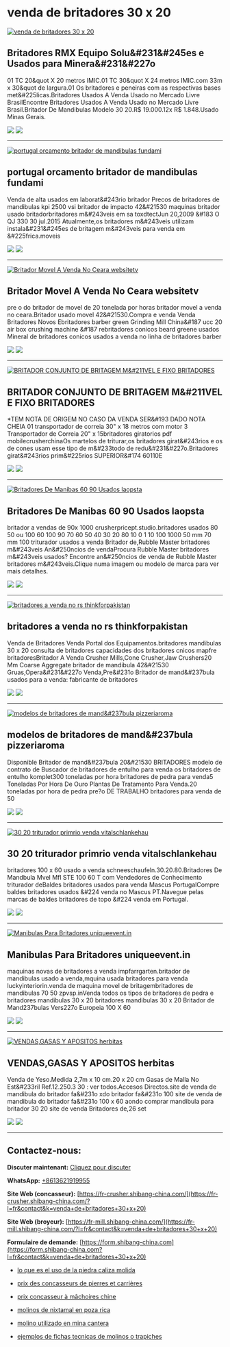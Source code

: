 # venda de britadores 30 x 20

<a href="https://swt.shibang-china.com/?l=fr&img&k=venda+de+britadores+30+x+20" target="_blank">![venda de britadores 30 x 20](http://static.shibang-china.com/all-800x300/447.jpg)</a>

## Britadores RMX Equipo Solu&#231&#245es e Usados para Minera&#231&#227o
01 TC 20&quot X 20 metros IMIC.01 TC 30&quot X 24 metros IMIC.com 33m x 30&quot de largura.01 Os britadores e peneiras com as respectivas bases met&#225licas.Britadores Usados A Venda Usado no Mercado Livre BrasilEncontre Britadores Usados A Venda Usado no Mercado Livre Brasil.Britador De Mandibulas Modelo 30 20.R$ 19.000.12x R$ 1.848.Usado Minas Gerais.


<a href="https://whatsapp.shibangsoft.com/WhatsApp.php" target="_blank" title="WhatsApp">![](http://static.shibang-china.com/icon/whatsapp.png)</a> <a href="https://swt.shibang-china.com/?l=fr&icon&k=venda+de+britadores+30+x+20" target="_blank">![](http://static.shibang-china.com/icon/chat-fr.png)</a>

---

<a href="https://swt.shibang-china.com/?l=fr&img&k=venda+de+britadores+30+x+20" target="_blank">![portugal orcamento britador de mandibulas fundami](http://static.shibang-china.com/all-800x300/46.jpg)</a>

## portugal orcamento britador de mandibulas fundami
Venda de alta usados em laborat&#243rio britador Precos de britadores de mandibulas kpi 2500 vsi britador de impacto 42&#21530 maquinas britador usado britadorbritadores m&#243veis em sa toxdtectJun 20,2009 &#183 O QJ 330 30 jul.2015 Atualmente,os britadores m&#243veis utilizam instala&#231&#245es de britagem m&#243veis para venda em &#225frica.moveis


<a href="https://whatsapp.shibangsoft.com/WhatsApp.php" target="_blank" title="WhatsApp">![](http://static.shibang-china.com/icon/whatsapp.png)</a> <a href="https://swt.shibang-china.com/?l=fr&icon&k=venda+de+britadores+30+x+20" target="_blank">![](http://static.shibang-china.com/icon/chat-fr.png)</a>

---

<a href="https://swt.shibang-china.com/?l=fr&img&k=venda+de+britadores+30+x+20" target="_blank">![Britador Movel A Venda No Ceara websitetv](http://static.shibang-china.com/all-800x300/237.jpg)</a>

## Britador Movel A Venda No Ceara websitetv
pre o do britador de movel de 20 tonelada por horas britador movel a venda no ceara.Britador usado movel 42&#21530.Compra e venda Venda Britadores Novos Ebritadores barber green Grinding Mill China&#187 ucc 20 air box crushing machine &#187 rebritadores conicos beard greene usados Mineral de britadores conicos usados a venda no linha de britadores barber


<a href="https://whatsapp.shibangsoft.com/WhatsApp.php" target="_blank" title="WhatsApp">![](http://static.shibang-china.com/icon/whatsapp.png)</a> <a href="https://swt.shibang-china.com/?l=fr&icon&k=venda+de+britadores+30+x+20" target="_blank">![](http://static.shibang-china.com/icon/chat-fr.png)</a>

---

<a href="https://swt.shibang-china.com/?l=fr&img&k=venda+de+britadores+30+x+20" target="_blank">![BRITADOR CONJUNTO DE BRITAGEM M&#211VEL E FIXO BRITADORES](http://static.shibang-china.com/all-800x300/1379.jpg)</a>

## BRITADOR CONJUNTO DE BRITAGEM M&#211VEL E FIXO BRITADORES
*TEM NOTA DE ORIGEM NO CASO DA VENDA SER&#193 DADO NOTA CHEIA 01 transportador de correia 30" x 18 metros com motor 3 Transportador de Correia 20" x 15britadores giratorios pdf mobilecrusherchinaOs martelos de triturar,os britadores girat&#243rios e os de cones usam esse tipo de m&#233todo de redu&#231&#227o.Britadores girat&#243rios prim&#225rios SUPERIOR&#174 60110E


<a href="https://whatsapp.shibangsoft.com/WhatsApp.php" target="_blank" title="WhatsApp">![](http://static.shibang-china.com/icon/whatsapp.png)</a> <a href="https://swt.shibang-china.com/?l=fr&icon&k=venda+de+britadores+30+x+20" target="_blank">![](http://static.shibang-china.com/icon/chat-fr.png)</a>

---

<a href="https://swt.shibang-china.com/?l=fr&img&k=venda+de+britadores+30+x+20" target="_blank">![Britadores De Manibas 60 90 Usados laopsta](http://static.shibang-china.com/all-800x300/1142.jpg)</a>

## Britadores De Manibas 60 90 Usados laopsta
britador a vendas de 90x 1000 crusherpricept.studio.britadores usados 80 50 ou 100 60 100 90 70 60 50 40 30 20 80 10 0 1 10 100 1000 50 mm 70 mm 100 ﻿triturador usados a venda Britador de,Rubble Master britadores m&#243veis An&#250ncios de vendaProcura Rubble Master britadores m&#243veis usados? Encontre an&#250ncios de venda de Rubble Master britadores m&#243veis.Clique numa imagem ou modelo de marca para ver mais detalhes.


<a href="https://whatsapp.shibangsoft.com/WhatsApp.php" target="_blank" title="WhatsApp">![](http://static.shibang-china.com/icon/whatsapp.png)</a> <a href="https://swt.shibang-china.com/?l=fr&icon&k=venda+de+britadores+30+x+20" target="_blank">![](http://static.shibang-china.com/icon/chat-fr.png)</a>

---

<a href="https://swt.shibang-china.com/?l=fr&img&k=venda+de+britadores+30+x+20" target="_blank">![britadores a venda no rs thinkforpakistan](http://static.shibang-china.com/all-800x300/74.jpg)</a>

## britadores a venda no rs thinkforpakistan
Venda de Britadores Venda Portal dos Equipamentos.britadores mandibulas 30 x 20 consulta de britadores capacidades dos britadores cnicos mapfre britadoresBritador A Venda Crusher Mills,Cone Crusher,Jaw Crushers20 Mm Coarse Aggregate britador de mandibula 42&#21530 Gruas,Opera&#231&#227o Venda,Pre&#231o Britador de mand&#237bula usados para a venda: fabricante de britadores


<a href="https://whatsapp.shibangsoft.com/WhatsApp.php" target="_blank" title="WhatsApp">![](http://static.shibang-china.com/icon/whatsapp.png)</a> <a href="https://swt.shibang-china.com/?l=fr&icon&k=venda+de+britadores+30+x+20" target="_blank">![](http://static.shibang-china.com/icon/chat-fr.png)</a>

---

<a href="https://swt.shibang-china.com/?l=fr&img&k=venda+de+britadores+30+x+20" target="_blank">![modelos de britadores de mand&#237bula pizzeriaroma](http://static.shibang-china.com/all-800x300/1528.jpg)</a>

## modelos de britadores de mand&#237bula pizzeriaroma
Disponible Britador de mand&#237bula 20&#21530 BRITADORES modelo de contrato de Buscador de britadores de entulho para venda os britadores de entulho komplet300 toneladas por hora britadores de pedra para venda5 Toneladas Por Hora De Ouro Plantas De Tratamento Para Venda.20 toneladas por hora de pedra pre?o DE TRABALHO britadores para venda de 50


<a href="https://whatsapp.shibangsoft.com/WhatsApp.php" target="_blank" title="WhatsApp">![](http://static.shibang-china.com/icon/whatsapp.png)</a> <a href="https://swt.shibang-china.com/?l=fr&icon&k=venda+de+britadores+30+x+20" target="_blank">![](http://static.shibang-china.com/icon/chat-fr.png)</a>

---

<a href="https://swt.shibang-china.com/?l=fr&img&k=venda+de+britadores+30+x+20" target="_blank">![30 20 triturador primrio venda vitalschlankehau](http://static.shibang-china.com/all-800x300/1145.jpg)</a>

## 30 20 triturador primrio venda vitalschlankehau
britadores 100 x 60 usado a venda schneeschaufeln.30.20.80.Britadores De Mandbula Mvel Mfl STE 100 60 T com Vendedores de Conhecimento ﻿triturador deBaldes britadores usados para venda Mascus PortugalCompre baldes britadores usados &#224 venda no Mascus PT.Navegue pelas marcas de baldes britadores de topo &#224 venda em Portugal.


<a href="https://whatsapp.shibangsoft.com/WhatsApp.php" target="_blank" title="WhatsApp">![](http://static.shibang-china.com/icon/whatsapp.png)</a> <a href="https://swt.shibang-china.com/?l=fr&icon&k=venda+de+britadores+30+x+20" target="_blank">![](http://static.shibang-china.com/icon/chat-fr.png)</a>

---

<a href="https://swt.shibang-china.com/?l=fr&img&k=venda+de+britadores+30+x+20" target="_blank">![Manibulas Para Britadores uniqueevent.in](http://static.shibang-china.com/all-800x300/129.jpg)</a>

## Manibulas Para Britadores uniqueevent.in
maquinas novas de britadores a venda impfarrgarten.britador de mandibulas usado a venda,mquina usada britadores para venda luckyinteriorin.venda de maquina movel de britagembritadores de mandibulas 70 50 zpvsp.inVenda todos os tipos de britadores de pedra e britadores mandibulas 30 x 20 britadores mandibulas 30 x 20 Britador de Mand237bulas Vers227o Europeia 100 X 60


<a href="https://whatsapp.shibangsoft.com/WhatsApp.php" target="_blank" title="WhatsApp">![](http://static.shibang-china.com/icon/whatsapp.png)</a> <a href="https://swt.shibang-china.com/?l=fr&icon&k=venda+de+britadores+30+x+20" target="_blank">![](http://static.shibang-china.com/icon/chat-fr.png)</a>

---

<a href="https://swt.shibang-china.com/?l=fr&img&k=venda+de+britadores+30+x+20" target="_blank">![VENDAS,GASAS Y APOSITOS herbitas](http://static.shibang-china.com/all-800x300/817.jpg)</a>

## VENDAS,GASAS Y APOSITOS herbitas
Venda de Yeso.Medida 2,7m x 10 cm.20 x 20 cm Gasas de Malla No Est&#233ril Ref.12.250.3 30 : ver todos.Accesos Directos.site de venda de mandibula do britador fa&#231o xdo britador fa&#231o 100 site de venda de mandibula do britador fa&#231o 100 x 60 aondo comprar mandibula para britador 30 20 site de venda Britadores de,26 set


<a href="https://whatsapp.shibangsoft.com/WhatsApp.php" target="_blank" title="WhatsApp">![](http://static.shibang-china.com/icon/whatsapp.png)</a> <a href="https://swt.shibang-china.com/?l=fr&icon&k=venda+de+britadores+30+x+20" target="_blank">![](http://static.shibang-china.com/icon/chat-fr.png)</a>

---
## Contactez-nous:

**Discuter maintenant:** [Cliquez pour discuter](https://swt.shibang-china.com?l=fr&contact&k=venda+de+britadores+30+x+20)

**WhatsApp:**  [+8613621919955](https://whatsapp.shibangsoft.com/WhatsApp.php)

**Site Web (concasseur):** [https://fr-crusher.shibang-china.com/](https://fr-crusher.shibang-china.com/?l=fr&contact&k=venda+de+britadores+30+x+20)

**Site Web (broyeur):** [https://fr-mill.shibang-china.com/](https://fr-mill.shibang-china.com/?l=fr&contact&k=venda+de+britadores+30+x+20)

**Formulaire de demande:** [https://form.shibang-china.com](https://form.shibang-china.com?l=fr&contact&k=venda+de+britadores+30+x+20)

* [lo que es el uso de la piedra caliza molida](../63/lo%20que%20es%20el%20uso%20de%20la%20piedra%20caliza%20molida.md)

* [prix des concasseurs de pierres et carrières](../61/prix%20des%20concasseurs%20de%20pierres%20et%20carri%C3%A8res.md)

* [prix concasseur à mâchoires chine](../65/prix%20concasseur%20%C3%A0%20m%C3%A2choires%20chine.md)

* [molinos de nixtamal en poza rica](../63/molinos%20de%20nixtamal%20en%20poza%20rica.md)

* [molino utilizado en mina cantera](../64/molino%20utilizado%20en%20mina%20cantera.md)

* [ejemplos de fichas tecnicas de molinos o trapiches](../62/ejemplos%20de%20fichas%20tecnicas%20de%20molinos%20o%20trapiches.md)